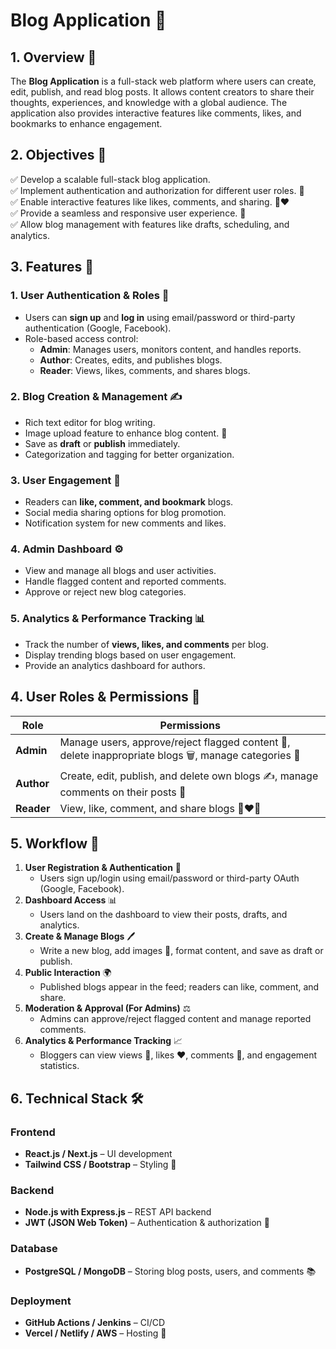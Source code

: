 # Blog Application 📖

## 1. Overview 🌟
The **Blog Application** is a full-stack web platform where users can create, edit, publish, and read blog posts. It allows content creators to share their thoughts, experiences, and knowledge with a global audience. The application also provides interactive features like comments, likes, and bookmarks to enhance engagement.

## 2. Objectives 🎯
✅ Develop a scalable full-stack blog application.  
✅ Implement authentication and authorization for different user roles. 🔑  
✅ Enable interactive features like likes, comments, and sharing. 💬❤️  
✅ Provide a seamless and responsive user experience. 📱  
✅ Allow blog management with features like drafts, scheduling, and analytics.  

## 3. Features 🚀
### **1. User Authentication & Roles** 🔐
- Users can **sign up** and **log in** using email/password or third-party authentication (Google, Facebook).  
- Role-based access control:  
  - **Admin**: Manages users, monitors content, and handles reports.  
  - **Author**: Creates, edits, and publishes blogs.  
  - **Reader**: Views, likes, comments, and shares blogs.  

### **2. Blog Creation & Management** ✍️
- Rich text editor for blog writing.  
- Image upload feature to enhance blog content. 📸  
- Save as **draft** or **publish** immediately.  
- Categorization and tagging for better organization.  

### **3. User Engagement** 💬
- Readers can **like, comment, and bookmark** blogs.  
- Social media sharing options for blog promotion.  
- Notification system for new comments and likes.  

### **4. Admin Dashboard** ⚙️
- View and manage all blogs and user activities.  
- Handle flagged content and reported comments.  
- Approve or reject new blog categories.  

### **5. Analytics & Performance Tracking** 📊
- Track the number of **views, likes, and comments** per blog.  
- Display trending blogs based on user engagement.  
- Provide an analytics dashboard for authors.  
 

## 4. User Roles & Permissions 👥
| Role     | Permissions |
|----------|-------------|
| **Admin** | Manage users, approve/reject flagged content 🚫, delete inappropriate blogs 🗑️, manage categories 📂 |
| **Author** | Create, edit, publish, and delete own blogs ✍️, manage comments on their posts 💬 |
| **Reader** | View, like, comment, and share blogs 👀❤️📲 |

## 5. Workflow 🔄
1. **User Registration & Authentication** 📝  
   - Users sign up/login using email/password or third-party OAuth (Google, Facebook).  
2. **Dashboard Access** 📊  
   - Users land on the dashboard to view their posts, drafts, and analytics.  
3. **Create & Manage Blogs** 🖊️  
   - Write a new blog, add images 📸, format content, and save as draft or publish.  
4. **Public Interaction** 🌍  
   - Published blogs appear in the feed; readers can like, comment, and share.  
5. **Moderation & Approval (For Admins)** ⚖️  
   - Admins can approve/reject flagged content and manage reported comments.  
6. **Analytics & Performance Tracking** 📈  
   - Bloggers can view views 👀, likes ❤️, comments 💬, and engagement statistics.  

## 6. Technical Stack 🛠️
### **Frontend**  
- **React.js / Next.js** – UI development  
- **Tailwind CSS / Bootstrap** – Styling 🎨  

### **Backend**  
- **Node.js with Express.js** – REST API backend  
- **JWT (JSON Web Token)** – Authentication & authorization 🔑  

### **Database**  
- **PostgreSQL / MongoDB** – Storing blog posts, users, and comments 📚  

### **Deployment**  
- **GitHub Actions / Jenkins** – CI/CD  
- **Vercel / Netlify / AWS** – Hosting 🚀  

